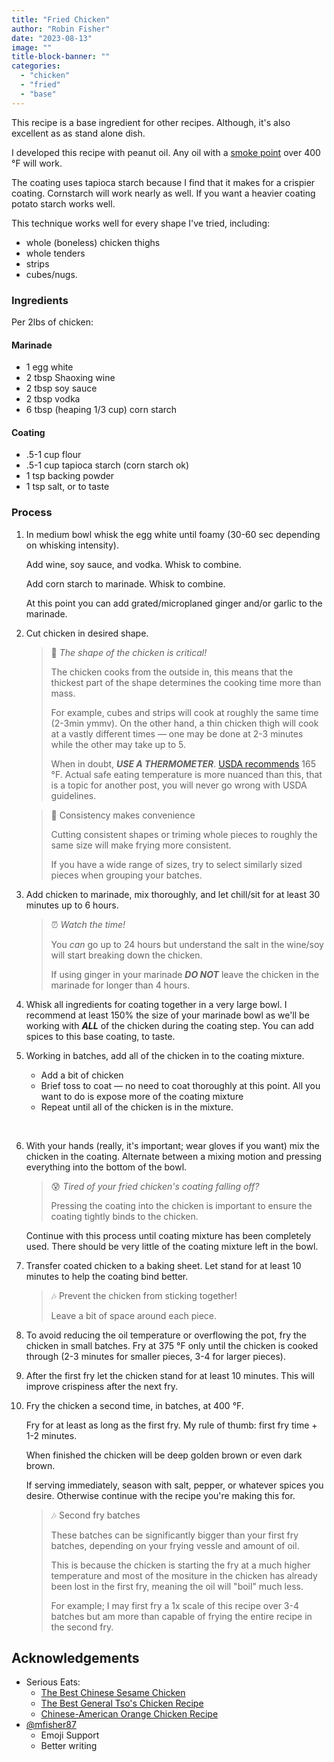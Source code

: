 ```yaml
---
title: "Fried Chicken"
author: "Robin Fisher"
date: "2023-08-13"
image: ""
title-block-banner: ""
categories:
  - "chicken"
  - "fried"
  - "base"
---
```


This recipe is a base ingredient for other recipes. Although, it's also excellent as as stand alone dish.

I developed this recipe with peanut oil. Any oil with a [smoke point](https://en.wikipedia.org/wiki/Smoke_point) over 400 °F will work.

The coating uses tapioca starch because I find that it makes for a crispier coating. Cornstarch will work nearly as well. If you want a heavier coating potato starch works well. 

This technique works well for every shape I've tried, including: 

  - whole (boneless) chicken thighs
  - whole tenders
  - strips
  - cubes/nugs.


### Ingredients

Per 2lbs of chicken:

#### Marinade

  - 1 egg white
  - 2 tbsp Shaoxing wine
  - 2 tbsp soy sauce
  - 2 tbsp vodka
  - 6 tbsp (heaping 1/3 cup) corn starch

#### Coating

  - .5-1 cup flour
  - .5-1 cup tapioca starch (corn starch ok)
  - 1 tsp backing powder
  - 1 tsp salt, or to taste

### Process

1. In medium bowl whisk the egg white until foamy (30-60 sec depending on whisking intensity).

    Add wine, soy sauce, and vodka. Whisk to combine.

    Add corn starch to marinade. Whisk to combine.

    At this point you can add grated/microplaned ginger and/or garlic to the marinade.

1. Cut chicken in desired shape.

    > 🍗 _The shape of the chicken is critical!_
    > 
    > The chicken cooks from the outside in, this means that the thickest part of the shape determines the cooking time more than mass. 
    >
    > For example, cubes and strips will cook at roughly the same time (2-3min ymmv). On the other hand, a thin chicken thigh will cook at a vastly different times &mdash; one may be done at 2-3 minutes while the other may take up to 5.
    >
    > When in doubt, _**USE A THERMOMETER**_. [USDA recommends](https://www.fsis.usda.gov/food-safety/safe-food-handling-and-preparation/food-safety-basics/safe-temperature-chart) 165 °F. Actual safe eating temperature is more nuanced than this, that is a topic for another post, you will never go wrong with USDA guidelines.
    
    > 🔪 Consistency makes convenience
    >
    > Cutting consistent shapes or triming whole pieces to roughly the same size will make frying more consistent.
    >
    > If you have a wide range of sizes, try to select similarly sized pieces when grouping your batches.
    
1. Add chicken to marinade, mix thoroughly, and let chill/sit for at least 30 minutes up to 6 hours.

    > ⏰ _Watch the time!_
    > 
    > You _can_ go up to 24 hours but understand the salt in the wine/soy will start breaking down the chicken. 
    > 
    >If using ginger in your marinade _**DO NOT**_ leave the chicken in the marinade for longer than 4 hours. 

1. Whisk all ingredients for coating together in a very large bowl. I recommend at least 150% the size of your marinade bowl as we'll be working with _**ALL**_ of the chicken during the coating step. You can add spices to this base coating, to taste.

1. Working in batches, add all of the chicken in to the coating mixture.

    - Add a bit of chicken
    - Brief toss to coat &mdash; no need to coat thoroughly at this point. All you want to do is expose more of the coating mixture
    - Repeat until all of the chicken is in the mixture. 

    &nbsp;

1. With your hands (really, it's important; wear gloves if you want) mix the chicken in the coating. Alternate between a mixing motion and pressing everything into the bottom of the bowl. 

    > 😰 _Tired of your fried chicken's coating falling off?_  
    > 
    > Pressing the coating into the chicken is important to ensure the coating tightly binds to the chicken.

    Continue with this process until coating mixture has been completely used. There should be very little of the coating mixture left in the bowl.

1. Transfer coated chicken to a baking sheet. Let stand for at least 10 minutes to help the coating bind better.

    > 🎶 Prevent the chicken from sticking together!
    >
    > Leave a bit of space around each piece.

1. To avoid reducing the oil temperature or overflowing the pot, fry the chicken in small batches. Fry at 375 °F only until the chicken is cooked through (2-3 minutes for smaller pieces, 3-4 for larger pieces).

1. After the first fry let the chicken stand for at least 10 minutes. This will improve crispiness after the next fry.

1. Fry the chicken a second time, in batches, at 400 °F. 

    Fry for at least as long as the first fry. My rule of thumb: first fry time + 1-2 minutes. 
    
    When finished the chicken will be deep golden brown or even dark brown.
    
    If serving immediately, season with salt, pepper, or whatever spices you desire. Otherwise continue with the recipe you're making this for.

    > 🎶 Second fry batches
    >
    > These batches can be significantly bigger than your first fry batches, depending on your frying vessle and amount of oil.
    >
    > This is because the chicken is starting the fry at a much higher temperature and most of the mositure in the chicken has already been lost in the first fry, meaning the oil will "boil" much less.
    > 
    > For example; I may first fry a 1x scale of this recipe over 3-4 batches but am more than capable of frying the entire recipe in the second fry.


## Acknowledgements

* Serious Eats:
    * [The Best Chinese Sesame Chicken](https://www.seriouseats.com/the-best-chinese-sesame-chicken-recipe)
    * [The Best General Tso's Chicken Recipe](https://www.seriouseats.com/the-best-general-tsos-chicken-food-lab-chinese-recipe)
    * [Chinese-American Orange Chicken Recipe](https://www.seriouseats.com/the-best-chinese-orange-chicken-recipe)
* [@mfisher87](https://github.com/mfisher87)
    * Emoji Support
    * Better writing